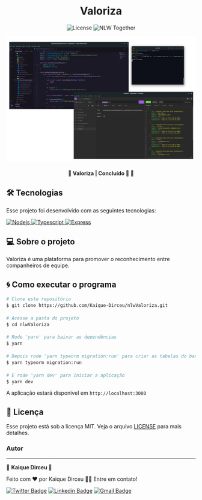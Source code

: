<h1 align="center"> Valoriza </h1>

<p align="center">
  <img alt="License" src="https://img.shields.io/static/v1?label=license&message=MIT&color=8257E5&labelColor=000000">

  <img src="https://img.shields.io/static/v1?label=NLW&message=Together&color=8257E5&labelColor=000000" alt="NLW Together" />
</p>

<p align="center">
  <img src="https://github.com/Kaique-Dirceu/nlwValoriza/blob/main/.github/preview.png" />
</p>

<h4 align="center"> 
	🚧  Valoriza | Concluído 🚀 🚧
</h4>


## 🛠 Tecnologias 

Esse projeto foi desenvolvido com as seguintes tecnologias:

<a align="center" href="https://nodejs.org/en/">
  <img alt="Nodejs" src="https://img.shields.io/badge/Node.js-43853D?style=for-the-badge&logo=node.js&logoColor=white" />
</a>

<a align="center" href="https://www.typescriptlang.org/">
  <img alt="Typescript" src="https://img.shields.io/badge/TypeScript-007ACC?style=for-the-badge&logo=typescript&logoColor=white" />
</a>

<a align="center" href="https://expressjs.com/pt-br/">
  <img alt="Express" src="https://img.shields.io/badge/Express.js-404D59?style=for-the-badge" />
</a>

## 💻 Sobre o projeto

Valoriza é uma plataforma para promover o reconhecimento entre companheiros de equipe.

## 🌀 Como executar o programa

```bash
# Clone este repositório
$ git clone https://github.com/Kaique-Dirceu/nlwValoriza.git

# Acesse a pasta do projeto 
$ cd nlwValoriza

# Rode 'yarn' para baixar as dependências
$ yarn

# Depois rode 'yarn typeorm migration:run' para criar as tabelas do banco de dados
$ yarn typeorm migration:run

# E rode 'yarn dev' para iniciar a aplicação 
$ yarn dev

```

  A aplicação estará disponivel em `http://localhost:3000`


## 📄 Licença

Esse projeto está sob a licença MIT. Veja o arquivo [LICENSE](LICENSE.md) para mais detalhes.



### Autor
---
👾
<b>Kaique Dirceu 🚀</b>

Feito com ❤️ por Kaique Dirceu 👋🏽 Entre em contato!

[![Twitter Badge](https://img.shields.io/badge/-@Kaique_dirceu-1ca0f1?style=flat-square&labelColor=1ca0f1&logo=twitter&logoColor=white&link=https://twitter.com/Kaique_dirceu)](https://twitter.com/Kaique_dirceu)  [![Linkedin Badge](https://img.shields.io/badge/-Kaique-blue?style=flat-square&logo=Linkedin&logoColor=white&link=https://www.linkedin.com/in/kaique-dirceu-8863731a6/)](https://www.linkedin.com/in/kaique-dirceu/)   [![Gmail Badge](https://img.shields.io/badge/-dirceukaique@gmail.com-c14438?style=flat-square&logo=Gmail&logoColor=white&link=mailto:dirceukaique@gmail.com)](mailto:contatokaiquedirceu@gmail.com)
